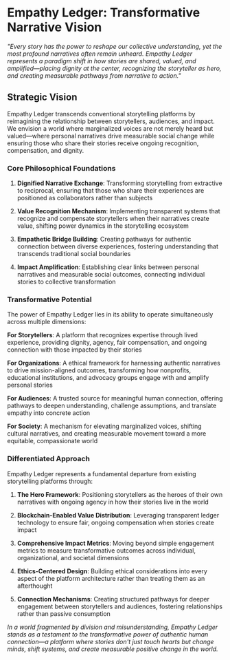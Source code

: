 # Empathy Ledger: Transformative Narrative Vision

_"Every story has the power to reshape our collective understanding, yet the most profound narratives often remain unheard. Empathy Ledger represents a paradigm shift in how stories are shared, valued, and amplified—placing dignity at the center, recognizing the storyteller as hero, and creating measurable pathways from narrative to action."_

## Strategic Vision

Empathy Ledger transcends conventional storytelling platforms by reimagining the relationship between storytellers, audiences, and impact. We envision a world where marginalized voices are not merely heard but valued—where personal narratives drive measurable social change while ensuring those who share their stories receive ongoing recognition, compensation, and dignity.

### Core Philosophical Foundations

1. **Dignified Narrative Exchange**: Transforming storytelling from extractive to reciprocal, ensuring that those who share their experiences are positioned as collaborators rather than subjects
2. **Value Recognition Mechanism**: Implementing transparent systems that recognize and compensate storytellers when their narratives create value, shifting power dynamics in the storytelling ecosystem

3. **Empathetic Bridge Building**: Creating pathways for authentic connection between diverse experiences, fostering understanding that transcends traditional social boundaries
4. **Impact Amplification**: Establishing clear links between personal narratives and measurable social outcomes, connecting individual stories to collective transformation

### Transformative Potential

The power of Empathy Ledger lies in its ability to operate simultaneously across multiple dimensions:

**For Storytellers**: A platform that recognizes expertise through lived experience, providing dignity, agency, fair compensation, and ongoing connection with those impacted by their stories

**For Organizations**: A ethical framework for harnessing authentic narratives to drive mission-aligned outcomes, transforming how nonprofits, educational institutions, and advocacy groups engage with and amplify personal stories

**For Audiences**: A trusted source for meaningful human connection, offering pathways to deepen understanding, challenge assumptions, and translate empathy into concrete action

**For Society**: A mechanism for elevating marginalized voices, shifting cultural narratives, and creating measurable movement toward a more equitable, compassionate world

### Differentiated Approach

Empathy Ledger represents a fundamental departure from existing storytelling platforms through:

1. **The Hero Framework**: Positioning storytellers as the heroes of their own narratives with ongoing agency in how their stories live in the world

2. **Blockchain-Enabled Value Distribution**: Leveraging transparent ledger technology to ensure fair, ongoing compensation when stories create impact

3. **Comprehensive Impact Metrics**: Moving beyond simple engagement metrics to measure transformative outcomes across individual, organizational, and societal dimensions

4. **Ethics-Centered Design**: Building ethical considerations into every aspect of the platform architecture rather than treating them as an afterthought

5. **Connection Mechanisms**: Creating structured pathways for deeper engagement between storytellers and audiences, fostering relationships rather than passive consumption

_In a world fragmented by division and misunderstanding, Empathy Ledger stands as a testament to the transformative power of authentic human connection—a platform where stories don't just touch hearts but change minds, shift systems, and create measurable positive change in the world._
